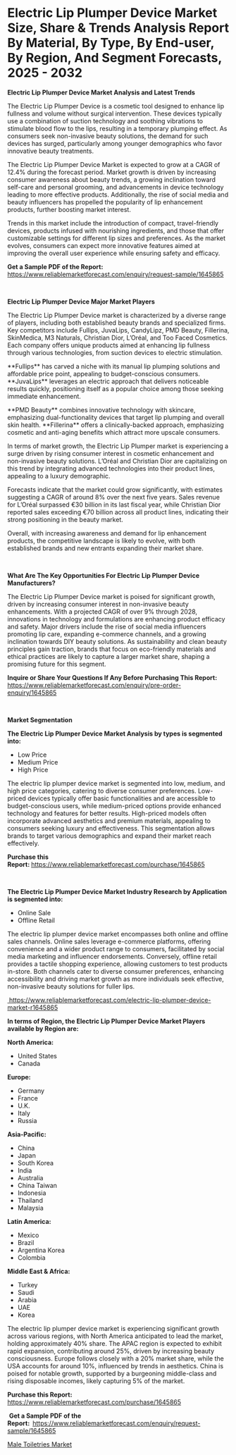 <p><h1>Electric Lip Plumper Device Market Size, Share & Trends Analysis Report By Material, By Type, By End-user, By Region, And Segment Forecasts, 2025 - 2032</h1></p><p><strong>Electric Lip Plumper Device Market Analysis and Latest Trends</strong></p>
<p><p>The Electric Lip Plumper Device is a cosmetic tool designed to enhance lip fullness and volume without surgical intervention. These devices typically use a combination of suction technology and soothing vibrations to stimulate blood flow to the lips, resulting in a temporary plumping effect. As consumers seek non-invasive beauty solutions, the demand for such devices has surged, particularly among younger demographics who favor innovative beauty treatments.</p><p>The Electric Lip Plumper Device Market is expected to grow at a CAGR of 12.4% during the forecast period. Market growth is driven by increasing consumer awareness about beauty trends, a growing inclination toward self-care and personal grooming, and advancements in device technology leading to more effective products. Additionally, the rise of social media and beauty influencers has propelled the popularity of lip enhancement products, further boosting market interest. </p><p>Trends in this market include the introduction of compact, travel-friendly devices, products infused with nourishing ingredients, and those that offer customizable settings for different lip sizes and preferences. As the market evolves, consumers can expect more innovative features aimed at improving the overall user experience while ensuring safety and efficacy.</p></p>
<p><strong>Get a Sample PDF of the Report:&nbsp;</strong> <a href="https://www.reliablemarketforecast.com/enquiry/request-sample/1645865?utm_campaign=1875&utm_medium=2&utm_source=Github&utm_content=ia&utm_term=08022025&utm_id=electric-lip-plumper-device">https://www.reliablemarketforecast.com/enquiry/request-sample/1645865</a></p>
<p>&nbsp;</p>
<p><strong>Electric Lip Plumper Device Major Market Players</strong></p>
<p><p>The Electric Lip Plumper Device market is characterized by a diverse range of players, including both established beauty brands and specialized firms. Key competitors include Fullips, JuvaLips, CandyLipz, PMD Beauty, Fillerina, SkinMedica, M3 Naturals, Christian Dior, L’Oréal, and Too Faced Cosmetics. Each company offers unique products aimed at enhancing lip fullness through various technologies, from suction devices to electric stimulation.</p><p>**Fullips** has carved a niche with its manual lip plumping solutions and affordable price point, appealing to budget-conscious consumers. **JuvaLips** leverages an electric approach that delivers noticeable results quickly, positioning itself as a popular choice among those seeking immediate enhancement.</p><p>**PMD Beauty** combines innovative technology with skincare, emphasizing dual-functionality devices that target lip plumping and overall skin health. **Fillerina** offers a clinically-backed approach, emphasizing cosmetic and anti-aging benefits which attract more upscale consumers.</p><p>In terms of market growth, the Electric Lip Plumper market is experiencing a surge driven by rising consumer interest in cosmetic enhancement and non-invasive beauty solutions. L’Oréal and Christian Dior are capitalizing on this trend by integrating advanced technologies into their product lines, appealing to a luxury demographic. </p><p>Forecasts indicate that the market could grow significantly, with estimates suggesting a CAGR of around 8% over the next five years. Sales revenue for L’Oréal surpassed €30 billion in its last fiscal year, while Christian Dior reported sales exceeding €70 billion across all product lines, indicating their strong positioning in the beauty market. </p><p>Overall, with increasing awareness and demand for lip enhancement products, the competitive landscape is likely to evolve, with both established brands and new entrants expanding their market share.</p></p>
<p>&nbsp;</p>
<p><strong>What Are The Key Opportunities For Electric Lip Plumper Device Manufacturers?</strong></p>
<p><p>The Electric Lip Plumper Device market is poised for significant growth, driven by increasing consumer interest in non-invasive beauty enhancements. With a projected CAGR of over 9% through 2028, innovations in technology and formulations are enhancing product efficacy and safety. Major drivers include the rise of social media influencers promoting lip care, expanding e-commerce channels, and a growing inclination towards DIY beauty solutions. As sustainability and clean beauty principles gain traction, brands that focus on eco-friendly materials and ethical practices are likely to capture a larger market share, shaping a promising future for this segment.</p></p>
<p><strong>Inquire or Share Your Questions If Any Before Purchasing This Report:</strong> <a href="https://www.reliablemarketforecast.com/enquiry/pre-order-enquiry/1645865?utm_campaign=1875&utm_medium=2&utm_source=Github&utm_content=ia&utm_term=08022025&utm_id=electric-lip-plumper-device">https://www.reliablemarketforecast.com/enquiry/pre-order-enquiry/1645865</a></p>
<p>&nbsp;</p>
<p><strong>Market Segmentation</strong></p>
<p><strong>The Electric Lip Plumper Device Market Analysis by types is segmented into:</strong></p>
<p><ul><li>Low Price</li><li>Medium Price</li><li>High Price</li></ul></p>
<p><p>The electric lip plumper device market is segmented into low, medium, and high price categories, catering to diverse consumer preferences. Low-priced devices typically offer basic functionalities and are accessible to budget-conscious users, while medium-priced options provide enhanced technology and features for better results. High-priced models often incorporate advanced aesthetics and premium materials, appealing to consumers seeking luxury and effectiveness. This segmentation allows brands to target various demographics and expand their market reach effectively.</p></p>
<p><strong>Purchase this Report:&nbsp;</strong><a href="https://www.reliablemarketforecast.com/purchase/1645865?utm_campaign=1875&utm_medium=2&utm_source=Github&utm_content=ia&utm_term=08022025&utm_id=electric-lip-plumper-device">https://www.reliablemarketforecast.com/purchase/1645865</a></p>
<p>&nbsp;</p>
<p><strong>The Electric Lip Plumper Device Market Industry Research by Application is segmented into:</strong></p>
<p><ul><li>Online Sale</li><li>Offline Retail</li></ul></p>
<p><p>The electric lip plumper device market encompasses both online and offline sales channels. Online sales leverage e-commerce platforms, offering convenience and a wider product range to consumers, facilitated by social media marketing and influencer endorsements. Conversely, offline retail provides a tactile shopping experience, allowing customers to test products in-store. Both channels cater to diverse consumer preferences, enhancing accessibility and driving market growth as more individuals seek effective, non-invasive beauty solutions for fuller lips.</p></p>
<p><a href="https://www.reliablemarketforecast.com/electric-lip-plumper-device-market-r1645865?utm_campaign=1875&utm_medium=2&utm_source=Github&utm_content=ia&utm_term=08022025&utm_id=electric-lip-plumper-device">&nbsp;https://www.reliablemarketforecast.com/electric-lip-plumper-device-market-r1645865</a></p>
<p><strong>In terms of Region, the Electric Lip Plumper Device Market Players available by Region are:</strong></p>
<p>
    <p> <strong> North America: </strong>
        <ul>
            <li>United States</li>
            <li>Canada</li>
        </ul>
        </p> 
    <p> <strong> Europe: </strong>
        <ul>
            <li>Germany</li>
            <li>France</li>
            <li>U.K.</li>
            <li>Italy</li>
            <li>Russia</li>
        </ul>
        </p> 
    <p> <strong> Asia-Pacific: </strong>
        <ul>
            <li>China</li>
            <li>Japan</li>
            <li>South Korea</li>
            <li>India</li>
            <li>Australia</li>
            <li>China Taiwan</li>
            <li>Indonesia</li>
            <li>Thailand</li>
            <li>Malaysia</li>
        </ul>
        </p> 
    <p> <strong> Latin America: </strong>
        <ul>
            <li>Mexico</li>
            <li>Brazil</li>
            <li>Argentina Korea</li>
            <li>Colombia</li>
        </ul>
        </p> 
    <p> <strong> Middle East & Africa: </strong>
        <ul>
            <li>Turkey</li>
            <li>Saudi</li>
            <li>Arabia</li>
            <li>UAE</li>
            <li>Korea</li>
        </ul>
    </p>
    </p>
<p><p>The electric lip plumper device market is experiencing significant growth across various regions, with North America anticipated to lead the market, holding approximately 40% share. The APAC region is expected to exhibit rapid expansion, contributing around 25%, driven by increasing beauty consciousness. Europe follows closely with a 20% market share, while the USA accounts for around 10%, influenced by trends in aesthetics. China is poised for notable growth, supported by a burgeoning middle-class and rising disposable incomes, likely capturing 5% of the market.</p></p>
<p><strong>Purchase this Report: </strong><a href="https://www.reliablemarketforecast.com/purchase/1645865?utm_campaign=1875&utm_medium=2&utm_source=Github&utm_content=ia&utm_term=08022025&utm_id=electric-lip-plumper-device">https://www.reliablemarketforecast.com/purchase/1645865</a></p>
<p>&nbsp;<strong>Get a Sample PDF of the Report:&nbsp;&nbsp;</strong><a href="https://www.reliablemarketforecast.com/enquiry/request-sample/1645865?utm_campaign=1875&utm_medium=2&utm_source=Github&utm_content=ia&utm_term=08022025&utm_id=electric-lip-plumper-device">https://www.reliablemarketforecast.com/enquiry/request-sample/1645865</a></p>
<p><strong></strong></p>
<p><p><a href="https://github.com/Chiragrp22/Market-Research-Report-List-7/blob/main/male-toiletries-market.md?utm_campaign=1875&utm_medium=2&utm_source=Github&utm_content=ia&utm_term=08022025&utm_id=electric-lip-plumper-device">Male Toiletries Market</a></p></p>